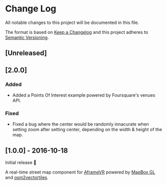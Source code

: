 # Change Log

All notable changes to this project will be documented in this file.

The format is based on [Keep a Changelog](http://keepachangelog.com/)
and this project adheres to [Semantic Versioning](http://semver.org/).

## [Unreleased]

## [2.0.0]
### Added

- Added a Points Of Interest example powered by Foursquare's venues API.

### Fixed

- Fixed a bug where the center would be randomly innacurate
  when setting zoom after setting center,
  depending on the width & height of the map.


## [1.0.0] - 2016-10-18

Initial release 🎉

A real-time street map component for
[AframeVR](http://aframe.io)
powered by [MapBox GL](https://github.com/mapbox/mapbox-gl-js)
and [osm2vectortiles](osm2vectortiles.org).

